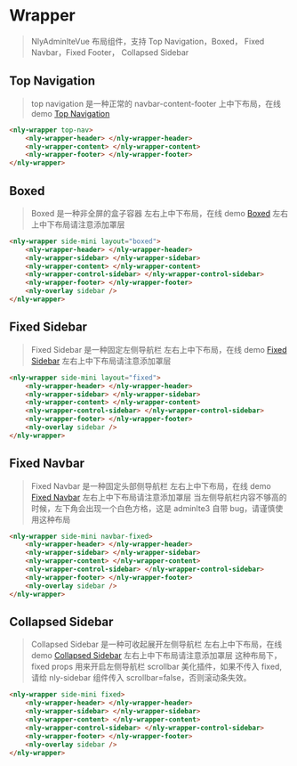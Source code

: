 # Wrapper

> NlyAdminlteVue 布局组件，支持 Top Navigation，Boxed， Fixed Navbar，Fixed Footer， Collapsed Sidebar
## Top Navigation

> top navigation 是一种正常的 navbar-content-footer 上中下布局，在线 demo [Top Navigation](http://nly-adminlte-vue-demo.nejinn.com/#/top-nav)
```html
<nly-wrapper top-nav>
	<nly-wrapper-header> </nly-wrapper-header>
	<nly-wrapper-content> </nly-wrapper-content>
	<nly-wrapper-footer> </nly-wrapper-footer>
</nly-wrapper>
```

## Boxed

> Boxed 是一种非全屏的盒子容器 左右上中下布局，在线 demo [Boxed](http://nly-adminlte-vue-demo.nejinn.com/#/boxed)
> 左右上中下布局请注意添加罩层<nly-overlay sidebar />
```html
<nly-wrapper side-mini layout="boxed">
	<nly-wrapper-header> </nly-wrapper-header>
	<nly-wrapper-sidebar> </nly-wrapper-sidebar>
	<nly-wrapper-content> </nly-wrapper-content>
	<nly-wrapper-control-sidebar> </nly-wrapper-control-sidebar>
	<nly-wrapper-footer> </nly-wrapper-footer>
	<nly-overlay sidebar />
</nly-wrapper>
```

## Fixed Sidebar

> Fixed Sidebar 是一种固定左侧导航栏 左右上中下布局，在线 demo [Fixed Sidebar](http://nly-adminlte-vue-demo.nejinn.com/#/fixed-sidebar)
> 左右上中下布局请注意添加罩层<nly-overlay sidebar />
```html
<nly-wrapper side-mini layout="fixed">
	<nly-wrapper-header> </nly-wrapper-header>
	<nly-wrapper-sidebar> </nly-wrapper-sidebar>
	<nly-wrapper-content> </nly-wrapper-content>
	<nly-wrapper-control-sidebar> </nly-wrapper-control-sidebar>
	<nly-wrapper-footer> </nly-wrapper-footer>
	<nly-overlay sidebar />
</nly-wrapper>
```

## Fixed Navbar

> Fixed Navbar 是一种固定头部侧导航栏 左右上中下布局，在线 demo [Fixed Navbar](http://nly-adminlte-vue-demo.nejinn.com/#/fixed-navbar)
> 左右上中下布局请注意添加罩层<nly-overlay sidebar />
> 当左侧导航栏内容不够高的时候，左下角会出现一个白色方格，这是 adminlte3 自带 bug，请谨慎使用这种布局
```html
<nly-wrapper side-mini navbar-fixed>
	<nly-wrapper-header> </nly-wrapper-header>
	<nly-wrapper-sidebar> </nly-wrapper-sidebar>
	<nly-wrapper-content> </nly-wrapper-content>
	<nly-wrapper-control-sidebar> </nly-wrapper-control-sidebar>
	<nly-wrapper-footer> </nly-wrapper-footer>
	<nly-overlay sidebar />
</nly-wrapper>
```

## Collapsed Sidebar

> Collapsed Sidebar 是一种可收起展开左侧导航栏 左右上中下布局，在线 demo [Collapsed Sidebar](http://nly-adminlte-vue-demo.nejinn.com/#/)
> 左右上中下布局请注意添加罩层<nly-overlay sidebar />
> 这种布局下，fixed props 用来开启左侧导航栏 scrollbar 美化插件，如果不传入 fixed,请给 nly-sidebar 组件传入 scrollbar=false，否则滚动条失效。
```html
<nly-wrapper side-mini fixed>
	<nly-wrapper-header> </nly-wrapper-header>
	<nly-wrapper-sidebar> </nly-wrapper-sidebar>
	<nly-wrapper-content> </nly-wrapper-content>
	<nly-wrapper-control-sidebar> </nly-wrapper-control-sidebar>
	<nly-wrapper-footer> </nly-wrapper-footer>
	<nly-overlay sidebar />
</nly-wrapper>
```